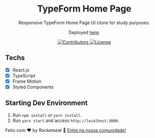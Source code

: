 <h1 align="center">
 TypeForm Home Page
</h1>

<p align="center">Responsive TypeForm Home Page UI clone for study purposes.</p>
<p align="center">Deployed <a href="https://typeform-home.vercel.app/">here</a>.</p>

<p align="center">
  <a href="https://github.com/Rocketseat/youtube-clone-dropbox-menu/graphs/contributors">
    <img src="https://img.shields.io/github/contributors/rocketseat/youtube-clone-dropbox-menu?color=%236633cc&logoColor=%236633cc&style=flat" alt="Contributors">
  </a>
  <a href="https://opensource.org/licenses/MIT">
    <img src="https://img.shields.io/github/license/rocketseat/youtube-clone-dropbox-menu?color=%236633cc&logo=mit" alt="License">
  </a>
</p>

## Techs

- [x] React.js
- [x] TypeScript
- [x] Frame Motion
- [x] Styled Components

## Starting Dev Environment

1. Run `npm install` or `yarn install`.<br />
2. Run `yarn start` and access `http://localhost:3000`.<br />

<p>Feito com ♥ by Rocketseat <g-emoji class="g-emoji" alias="wave" fallback-src="https://github.githubassets.com/images/icons/emoji/unicode/1f44b.png">👋</g-emoji> <a href="https://discordapp.com/invite/gCRAFhc" rel="nofollow">Entre na nossa comunidade!</a></p>

